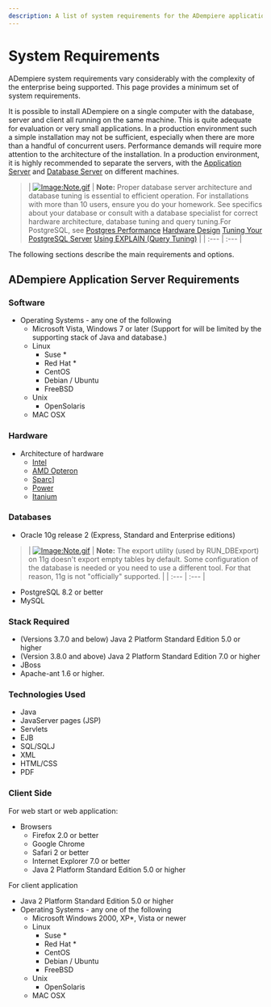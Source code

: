 ```yaml
---
description: A list of system requirements for the ADempiere application.
---
```


# System Requirements

ADempiere system requirements vary considerably with the complexity of the enterprise being supported. This page provides a minimum set of system requirements.

It is possible to install ADempiere on a single computer with the database, server and client all running on the same machine. This is quite adequate for evaluation or very small applications. In a production environment such a simple installation may not be sufficient, especially when there are more than a handful of concurrent users. Performance demands will require more attention to the architecture of the installation. In a production environment, it is highly recommended to separate the servers, with the [Application Server](http://en.wikipedia.org/wiki/Application_server) and [Database Server](http://en.wikipedia.org/wiki/Database_server) on different machines.

> \| [![Image:Note.gif](http://wiki.adempiere.net/images/6/62/Note.gif)](http://wiki.adempiere.net/File:Note.gif) \| **Note:** Proper database server architecture and database tuning is essential to efficient operation. For installations with more than 10 users, ensure you do your homework. See specifics about your database or consult with a database specialist for correct hardware architecture, database tuning and query tuning.For PostgreSQL, see [Postgres Performance](http://wiki.postgresql.org/wiki/Category:Performance) [Hardware Design](http://www.postgresql.org/files/documentation/books/aw_pgsql/hw_performance/) [Tuning Your PostgreSQL Server](http://wiki.postgresql.org/wiki/Tuning_Your_PostgreSQL_Server) [Using EXPLAIN \(Query Tuning\)](http://wiki.postgresql.org/wiki/Using_EXPLAIN) \| \| :--- \| :--- \|

The following sections describe the main requirements and options.

## ADempiere Application Server Requirements

### Software

* Operating Systems - any one of the following
  * Microsoft Vista, Windows 7 or later \(Support for will be limited by the supporting stack of Java and database.\)
  * Linux
    * Suse \*
    * Red Hat \*
    * CentOS
    * Debian / Ubuntu
    * FreeBSD
  * Unix
    * OpenSolaris
  * MAC OSX

### Hardware

* Architecture of hardware
  * [Intel](http://en.wikipedia.org/wiki/XEON)
  * [AMD Opteron](http://en.wikipedia.org/wiki/Opteron)
  * [Sparc](http://en.wikipedia.org/wiki/SPARC)\]
  * [Power](http://en.wikipedia.org/wiki/Power_Architecture)
  * [Itanium](http://en.wikipedia.org/wiki/Itanium)

### Databases

* Oracle 10g release 2 \(Express, Standard and Enterprise editions\)

> \| [![Image:Note.gif](http://wiki.adempiere.net/images/6/62/Note.gif)](http://wiki.adempiere.net/File:Note.gif) \| **Note:** The export utility \(used by RUN\_DBExport\) on 11g doesn't export empty tables by default. Some configuration of the database is needed or you need to use a different tool. For that reason, 11g is not "officially" supported. \| \| :--- \| :--- \|

* PostgreSQL 8.2 or better
* MySQL

### Stack Required

* \(Versions 3.7.0 and below\) Java 2 Platform Standard Edition 5.0 or higher
* \(Version 3.8.0 and above\) Java 2 Platform Standard Edition 7.0 or higher
* JBoss
* Apache-ant 1.6 or higher.

### Technologies Used

* Java
* JavaServer pages \(JSP\)
* Servlets
* EJB
* SQL/SQLJ
* XML
* HTML/CSS
* PDF

### Client Side

For web start or web application:

* Browsers
  * Firefox 2.0 or better
  * Google Chrome
  * Safari 2 or better
  * Internet Explorer 7.0 or better
  * Java 2 Platform Standard Edition 5.0 or higher

For client application

* Java 2 Platform Standard Edition 5.0 or higher
* Operating Systems - any one of the following
  * Microsoft Windows 2000, XP\*, Vista or newer
  * Linux
    * Suse \*
    * Red Hat \*
    * CentOS
    * Debian / Ubuntu
    * FreeBSD
  * Unix
    * OpenSolaris
  * MAC OSX


